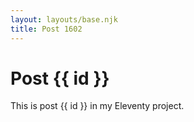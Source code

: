 ```yaml
---
layout: layouts/base.njk
title: Post 1602
---
```


# Post {{ id }}

This is post {{ id }} in my Eleventy project.
